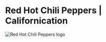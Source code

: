 # Red Hot Chili Peppers | Californication

![Red Hot Chili Peppers logo](https://upload.wikimedia.org/wikipedia/en/3/33/Red_Hot_Chili_Peppers_logo.png)
